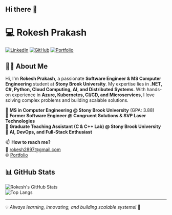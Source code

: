 ## Hi there 👋

<!--
**Rokesh28/Rokesh28** is a ✨ _special_ ✨ repository because its `README.md` (this file) appears on your GitHub profile.

Here are some ideas to get you started:

- 🔭 I’m currently working on ...
- 🌱 I’m currently learning ...
- 👯 I’m looking to collaborate on ...
- 🤔 I’m looking for help with ...
- 💬 Ask me about ...
- 📫 How to reach me: ...
- 😄 Pronouns: ...
- ⚡ Fun fact: ...
-->
# 💻 Rokesh Prakash

[![LinkedIn](https://img.shields.io/badge/LinkedIn-blue?logo=linkedin&style=for-the-badge)](https://linkedin.com/in/rokeshprakash)
[![GitHub](https://img.shields.io/badge/GitHub-black?logo=github&style=for-the-badge)](https://github.com/Rokesh28)
[![Portfolio](https://img.shields.io/badge/Portfolio-green?logo=internetexplorer&style=for-the-badge)](https://rokesh28.github.io/)

## 👨‍💻 About Me

Hi, I'm **Rokesh Prakash**, a passionate **Software Engineer & MS Computer Engineering** student at **Stony Brook University**. My expertise lies in **.NET, C#, Python, Cloud Computing, AI, and Distributed Systems**. With hands-on experience in **Azure, Kubernetes, CI/CD, and Microservices**, I love solving complex problems and building scalable solutions.  

🔹 **MS in Computer Engineering @ Stony Brook University** (GPA: 3.88)  
🔹 **Former Software Engineer @ Congruent Solutions & SVP Laser Technologies**  
🔹 **Graduate Teaching Assistant (C & C++ Lab) @ Stony Brook University**  
🔹 **AI, DevOps, and Full-Stack Enthusiast**  

📫 **How to reach me?**  
📧 rokesh2897@gmail.com  
🌐 [Portfolio]((https://rokesh28.github.io/))  



## 📊 GitHub Stats  
![Rokesh's GitHub Stats](https://github-readme-stats.vercel.app/api?username=Rokesh28&show_icons=true&theme=dark&count_private=true)  
![Top Langs](https://github-readme-stats.vercel.app/api/top-langs/?username=Rokesh28&layout=compact&theme=dark)

---

💡 *Always learning, innovating, and building scalable systems!* 🚀  
